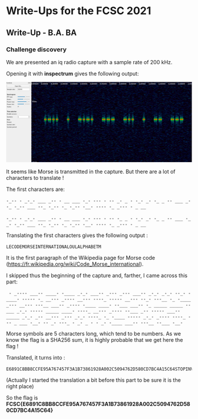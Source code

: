 # Write-Ups for the FCSC 2021



## Write-Up - B.A. BA



### Challenge discovery

 

We are presented an iq radio capture with a sample rate of 200 kHz.



Opening it with **inspectrum** gives the following output:



![](./images/inspectrum.png)



It seems like Morse is transmitted in the capture. But there are a lot of characters to translate !



The first characters are:



```
-_-- - _-_- ___ _-- - __ ___ -_- --- - -- _- _ - -_- _- -_ _ -- ___ _- -_ -_-- ___ --_ -_-- -_ -_-- -__- ---- -_ _--- - _ __

-_-- - _-_- ___ _-- - __ ___ -_- --- - -- -_ _ - -_- _- -_ _ -- ___ -_ _- -_-- ___ --_ -_-- -_ -_-- -__- ---- -_ _--- - _ __
```



Translating the first characters gives the following output :

```
LECODEMORSEINTERNATIONALOULALPHABETM
```



It is the first paragraph of the Wikipedia page for Morse code (https://fr.wikipedia.org/wiki/Code_Morse_international).

I skipped thus the beginning of the capture and, farther, I came across this part:

```
 - _---- ___-- ____- -____ _-_- ___-- _--- _--- ___-- _-_- _-_- --_- - ____- ----- -_ __--- _---- __--- ----_ ----- __--- --_- ---__ -_ -____ _--- __--- ---__ ___-- _---- -____ ____- --___ ___-- -_ _____ _____ --___ _-_- ----- _____ ____- ----_ __--- _---- --___ _-- ----- ___-- _____ _-_- _-- __--- _--- _-_- ----_ -_ -____ ----- _-_- _---- ----_ --- _ ___ -__- -- _- ---_ - _- _ - - _- -____ ___-- ---__ --___ -__-
```



Morse symbols are 5 characters long, which tend to be numbers. As we know the flag is a SHA256 sum, it is highly probable that we get here the flag !

Translated, it turns into :



```
E6891C8BB8CCFE95A767457F3A1B73861928A002C5094762D580CD7BC4A15C64STOPINVENTEEN1832P
```



(Actually I started the translation a bit before this part to be sure it is the right place)

So the flag is **FCSC{E6891C8BB8CCFE95A767457F3A1B73861928A002C5094762D580CD7BC4A15C64}**
